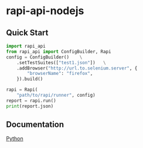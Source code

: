 # rapi-api-nodejs
## Quick Start
```python 
import rapi_api
from rapi_api import ConfigBuilder, Rapi
config = ConfigBuilder()    \
    .setTestSuites(["test1.json"])   \
    .addBrowser("http://url.to.selenium.server", {
        "browserName": "firefox",
    }).build()

rapi = Rapi(
    "path/to/rapi/runner", config)
report = rapi.run()
print(report.json)
```
## Documentation
[Python](https://hackmd.io/@Rapi/BJins7t72)